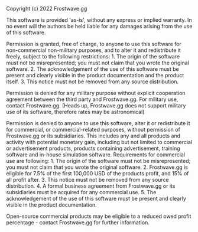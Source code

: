 Copyright (c) 2022 Frostwave.gg

This software is provided 'as-is', without any express or implied warranty.
In no event will the authors be held liable for any damages arising from the use of this software.

Permission is granted, free of charge, to anyone to use this software for non-commercial non-military purposes, and to alter it and redistribute it freely,
subject to the following restrictions:
      1. The origin of the software must not be misrepresented; you must not claim that you wrote the original software.
      2. The acknowledgement of the use of this software must be present and clearly visible in the product documentation and the product itself.
      3. This notice must not be removed from any source distribution.

Permission is denied for any military purpose without explicit cooperation agreement between the third party and Frostwave.gg.
For military use, contact Frostwave.gg.
(Heads up, Frostwave.gg does not support military use of its software, therefore rates may be astronomical)

Permission is denied to anyone to use this software, alter it or redistribute it for commercial, or commercial-related purposes,
without permission of Frostwave.gg or its subsidiaries. This includes any and all products and activity with potential monetary gain,
including but not limited to commercial or advertisement products, products containing advertisement, training software and in-house simulation software.
Requirements for commercial use are following:
      1. The origin of the software must not be misrepresented; you must not claim that you wrote the original software.
      2. Frostwave.gg is eligible for 7.5% of the first 100,000 USD of the products profit, and 15% of all profit after.
      3. This notice must not be removed from any source distribution.
      4. A formal business agreement from Frostwave.gg or its subsidiaries must be acquired for any commercial use.
      5. The acknowledgement of the use of this software must be present and clearly visible in the product documentation.

Open-source commercial products may be eligible to a reduced owed profit percentage - contact Frostwave.gg for further information.
